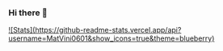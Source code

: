 ### Hi there 👋

<div>
<a href="https://github.com/MatVini0601">
![Stats](https://github-readme-stats.vercel.app/api?username=MatVini0601&show_icons=true&theme=blueberry)
</div>

<!--
**MatVini0601/MatVini0601** is a ✨ _special_ ✨ repository because its `README.md` (this file) appears on your GitHub profile.

Here are some ideas to get you started:

- 🔭 I’m currently working on ...
- 🌱 I’m currently learning ...
- 👯 I’m looking to collaborate on ...
- 🤔 I’m looking for help with ...
- 💬 Ask me about ...
- 📫 How to reach me: ...
- 😄 Pronouns: ...
- ⚡ Fun fact: ...
-->
